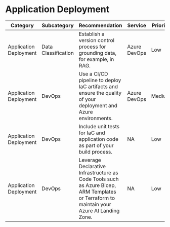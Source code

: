 # Application Deployment

| Category              | Subcategory         | Recommendation                                                                 | Service      | Priority | Reference |
|-----------------------|--------------------|-------------------------------------------------------------------------------|-------------|----------|-----------|
| Application Deployment | Data Classification | Establish a version control process for grounding data, for example, in RAG. | Azure DevOps | Low      |           |
| Application Deployment | DevOps | Use a CI/CD pipeline to deploy IaC artifacts and ensure the quality of your deployment and Azure environments. | Azure DevOps | Medium   | [link](https://learn.microsoft.com/azure/cloud-adoption-framework/ready/considerations/infrastructure-as-code) |
| Application Deployment | DevOps | Include unit tests for IaC and application code as part of your build process. | NA | Low | [link](https://learn.microsoft.com/azure/cloud-adoption-framework/ready/considerations/development-strategy-development-lifecycle) |
| Application Deployment | DevOps | Leverage Declarative Infrastructure as Code Tools such as Azure Bicep, ARM Templates or Terraform to maintain your Azure AI Landing Zone. | NA | Low | [link](https://learn.microsoft.com/azure/cloud-adoption-framework/ready/considerations/infrastructure-as-code) |